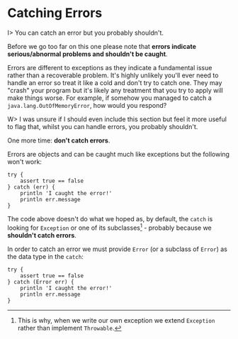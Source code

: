 # Catching Errors

I> You can catch an error but you probably shouldn't.

Before we go too far on this one please note that **errors indicate serious/abnormal problems and shouldn't be caught**. 

Errors are different to exceptions as they indicate a fundamental issue rather than a recoverable problem. It's highly unlikely you'll ever need to handle an error so treat it like a cold and don't try to catch one. They may "crash" your program but it's likely any treatment that you try to apply will make things worse. For example, if somehow you managed to catch a `java.lang.OutOfMemoryError`, how would you respond?

W> I was unsure if I should even include this section but feel it more useful to flag that, whilst you can handle errors, you probably shouldn't.

One more time: **don't catch errors**.

Errors are objects and can be caught much like exceptions but the following won't work:

	try {
	    assert true == false
	} catch (err) {
	    println 'I caught the error!'
	    println err.message
	}

The code above doesn't do what we hoped as, by default, the `catch` is looking for `Exception` or one of its subclasses[^sub] - probably because we **shouldn't catch errors**.

[^sub]: This is why, when we write our own exception we extend `Exception` rather than implement `Throwable`.

In order to catch an error we must provide `Error` (or a subclass of `Error`) as the data type in the `catch`:

	try {
	    assert true == false
	} catch (Error err) {
	    println 'I caught the error!'
	    println err.message
	}

